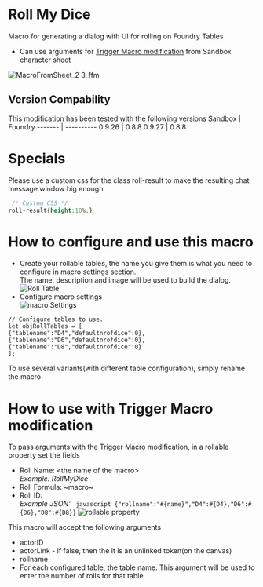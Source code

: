 # Roll My Dice
Macro for generating a dialog with UI for rolling on Foundry Tables

+ Can use arguments for [Trigger Macro modification](https://github.com/Anderware/Foundry-Vtt-Sandbox-Macros/tree/main/Modifications/Trigger%20macro%20from%20character%20sheet) from Sandbox character sheet

![MacroFromSheet_2 3_ffm](https://user-images.githubusercontent.com/81265884/130839256-1f1d54f2-48b4-4f69-8c12-4624583d19ec.gif)

## Version Compability
This modification has been tested with the following versions
Sandbox  | Foundry
-------  | ----------
0.9.26   | 0.8.8
0.9.27   | 0.8.8

# Specials
Please use a custom css for the class roll-result to make the resulting chat message window big enough 
``` css
 /* Custom CSS */
roll-result{height:10%;}
```
# How to configure and use this macro
* Create your rollable tables, the name you give them is what you need to configure in macro settings section.  
The name, description and image will be used to build the dialog.  
![Roll Table](https://user-images.githubusercontent.com/81265884/130842626-07a5b40a-c65a-4582-9990-9d659f5e63e3.png)
* Configure macro settings  
![macro Settings](https://user-images.githubusercontent.com/81265884/130842860-2c5ebb28-6438-4536-9993-1094bb31d0d2.png)  
```
// Configure tables to use.
let objRollTables = [
{"tablename":"D4","defaultnrofdice":0},
{"tablename":"D6","defaultnrofdice":0},
{"tablename":"D8","defaultnrofdice":0}
];
```  

To use several variants(with different table configuration), simply rename the macro

# How to use with Trigger Macro modification
To pass arguments with the Trigger Macro modification, in a rollable property set the fields
+ Roll Name: \<the name of the macro\>  
*Example: RollMyDice*
+ Roll Formula: \~macro\~
+ Roll ID: <Valid JSON string with parameters to pass>  
*Example JSON:* ``` javascript {"rollname":"#{name}","D4":#{D4},"D6":#{D6},"D8":#{D8}}``` 
![rollable property](https://user-images.githubusercontent.com/81265884/130851504-549b2d0f-de08-4331-b2c3-c94a6c895aa4.png)
 
 This macro will accept the following arguments
 * actorID
 * actorLink - if false, then the it is an unlinked token(on the canvas)
 * rollname
 * For each configured table, the table name. This argument will be used to enter the number of rolls for that table
 
